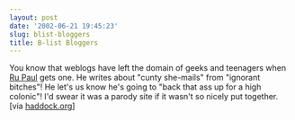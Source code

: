 ```yaml
---
layout: post
date: '2002-06-21 19:45:23'
slug: blist-bloggers
title: B-list Bloggers
---
```


You know that weblogs have left the domain of geeks and teenagers when [Ru Paul](http://www.rupaul.com/weblog.shtml) gets one. He writes about "cunty she-mails" from "ignorant bitches"! He let's us know he's going to "back that ass up for a high colonic"! I'd swear it was a parody site if it wasn't so nicely put together. \[via [haddock.org](http://www.haddock.org)\]